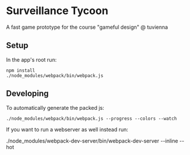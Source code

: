 # Surveillance Tycoon

A fast game prototype for the course "gameful design" @ tuvienna

## Setup

In the app's root run:

    npm install
    ./node_modules/webpack/bin/webpack.js


## Developing

To automatically generate the packed js:

    ./node_modules/webpack/bin/webpack.js --progress --colors --watch

If you want to run a webserver as well instead run:


  ./node_modules/webpack-dev-server/bin/webpack-dev-server --inline --hot
